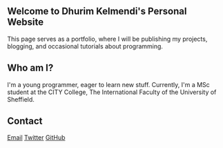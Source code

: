 ## Welcome to Dhurim Kelmendi's Personal Website
This page serves as a portfolio, where I will be publishing my projects, blogging, and occasional tutorials about programming.


## Who am I?
I'm a young programmer, eager to learn new stuff. Currently, I'm a MSc student at the CITY College, The International Faculty of the University of Sheffield.


## Contact
[Email](mailto:dhkelmendi@gmail.com)
[Twitter](https://twitter.com/KelmendiDhurim)
[GitHub](https://github.com/DhurimKelmendi)
